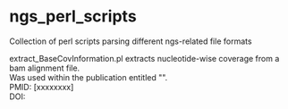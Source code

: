 # ngs_perl_scripts
Collection of perl scripts parsing different ngs-related file formats

extract_BaseCovInformation.pl extracts nucleotide-wise coverage from a bam alignment file.<br>
Was used within the publication entitled "".<br>
PMID: [xxxxxxxx]<br>
DOI:<br>
